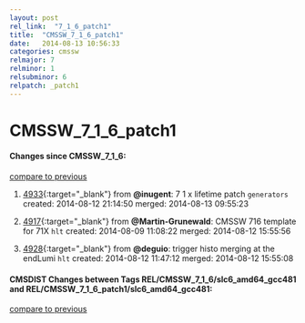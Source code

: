 ```yaml
---
layout: post
rel_link:  "7_1_6_patch1"
title:  "CMSSW_7_1_6_patch1"
date:   2014-08-13 10:56:33
categories: cmssw
relmajor: 7
relminor: 1
relsubminor: 6
relpatch: _patch1
---
```


# CMSSW_7_1_6_patch1
#### Changes since CMSSW_7_1_6:

[compare to previous](https://github.com/cms-sw/cmssw/compare/CMSSW_7_1_6...CMSSW_7_1_6_patch1)



1. [4933](http://github.com/cms-sw/cmssw/pull/4933){:target="_blank"}  from **@inugent**: 7 1 x lifetime patch `generators`  created: 2014-08-12 21:14:50 merged: 2014-08-13 09:55:23

2. [4917](http://github.com/cms-sw/cmssw/pull/4917){:target="_blank"}  from **@Martin-Grunewald**: CMSSW 716 template for 71X `hlt`  created: 2014-08-09 11:08:22 merged: 2014-08-12 15:55:56

3. [4928](http://github.com/cms-sw/cmssw/pull/4928){:target="_blank"}  from **@deguio**: trigger histo merging at the endLumi `hlt`  created: 2014-08-12 11:47:12 merged: 2014-08-12 15:55:08

#### CMSDIST Changes between Tags REL/CMSSW_7_1_6/slc6_amd64_gcc481 and REL/CMSSW_7_1_6_patch1/slc6_amd64_gcc481:

[compare to previous](https://github.com/cms-sw/cmsdist/compare/REL/CMSSW_7_1_6/slc6_amd64_gcc481...REL/CMSSW_7_1_6_patch1/slc6_amd64_gcc481)


